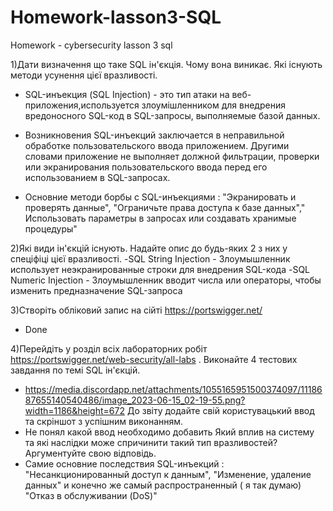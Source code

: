# Homework-lasson3-SQL
Homework - cybersecurity lasson 3 sql

1)Дати визначення що таке SQL ін'єкція. Чому вона виникає. Які існують методи усунення цієї вразливості.

  - SQL-инъекция (SQL Injection) - это тип атаки на веб-приложения,используется злоумішленником для внедрения вредоносного SQL-код в SQL-запросы, выполняемые базой данных. 
  
  - Возникновения SQL-инъекций заключается в неправильной обработке пользовательского ввода приложением. Другими словами приложение не выполняет должной фильтрации, проверки или экранирования пользовательского ввода перед его использованием в SQL-запросах.
  
  - Основние методи борбы с SQL-инъекциями : "Экранировать и проверять данные", "Ограничьте права доступа к базе данных"," Использовать параметры в запросах или создавать хранимые процедуры"

2)Які види ін'єкцій існують. Надайте опис до будь-яких 2 з них у спеціфіці цієї вразливості.
  -SQL String Injection - Злоумышленник использует неэкранированные строки для внедрения SQL-кода
  -SQL Numeric Injection - Злоумышленник вводит числа или операторы, чтобы изменить предназначение SQL-запроса
  
3)Створіть обліковий запис на сійті https://portswigger.net/ 
   - Done
     
4)Перейдіть у розділ всіх лабораторних робіт https://portswigger.net/web-security/all-labs . Виконайте 4 тестових завдання по темі SQL ін'єкцій.

  - https://media.discordapp.net/attachments/1055165951500374097/1118687655140540486/image_2023-06-15_02-19-55.png?width=1186&height=672 
     До звіту додайте свій користувацький ввод та скріншот з успішним виконанням. 
  -  Не понял какой ввод необходимо добавить 
Який вплив на систему та які наслідки може спричинити такий тип вразливостей? Аргументуйте свою відповідь.
  -  Самие основние последствия SQL-инъекций : "Несанкционированный доступ к данным", "Изменение, удаление данных" и конечно же самый распространенный ( я так думаю) "Отказ в обслуживании (DoS)"
